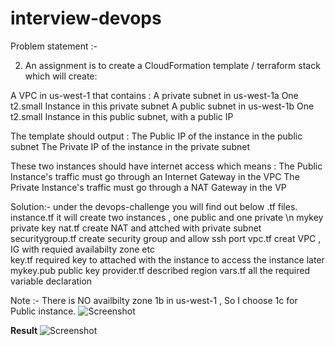 # interview-devops
Problem statement :- 

2) An assignment is to create a CloudFormation template / terraform stack which will create:

A VPC in us-west-1 that contains :
    A private subnet in us-west-1a
        One t2.small Instance in this private subnet
    A public subnet in us-west-1b
        One t2.small Instance in this public subnet, with a public IP

The template should output :
The Public IP of the instance in the public subnet
The Private IP of the instance in the private subnet

These two instances should have internet access which means :
The Public Instance's traffic must go through an Internet Gateway in the VPC
The Private Instance's traffic must go through a NAT Gateway in the VP

Solution:- under the devops-challenge you will find out below .tf files.
instance.tf it will create two instances , one public and one private \n
mykey			               private key
nat.tf			             create NAT and attched with private subnet
securitygroup.tf	       create security group and allow ssh port
vpc.tf                   creat VPC , IG with requied availabilty zone etc	
key.tf		               required key to attached with the instance to access the instance later	
mykey.pub	               public key
provider.tf	             described region 
vars.tf                  all the required variable declaration 

Note :- There is NO availbilty zone 1b in us-west-1 , So I choose 1c for Public instance. 
![Screenshot](https://github.com/Gaurav2586/devops-challenge/blob/master/zone.png?raw=true "zone")


**Result**
![Screenshot](https://github.com/Gaurav2586/devops-challenge/blob/master/Result.png?raw=true "Result")
